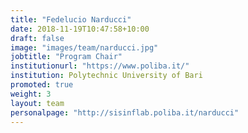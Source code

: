 ```yaml
---
title: "Fedelucio Narducci"
date: 2018-11-19T10:47:58+10:00
draft: false
image: "images/team/narducci.jpg"
jobtitle: "Program Chair"
institutionurl: "https://www.poliba.it/"
institution: Polytechnic University of Bari
promoted: true
weight: 3
layout: team
personalpage: "http://sisinflab.poliba.it/narducci"
---
```

